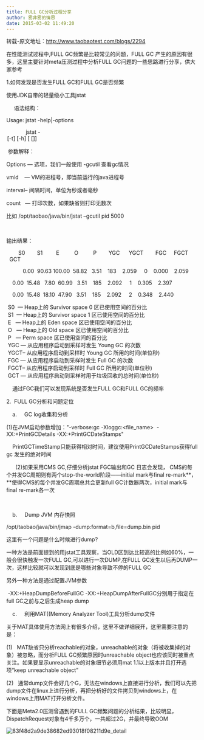 ```yaml
---
title: FULL GC分析过程分享
author: 雾非雾的情思
date: 2015-03-02 11:49:20
---
```

转载-原文地址：http://www.taobaotest.com/blogs/2294

在性能测试过程中,FULL GC频繁是比较常见的问题，FULL GC 产生的原因有很多，这里主要针对meta压测过程中分析FULL GC问题的一些思路进行分享，供大家参考

1.如何发现是否发生FULL GC和FULL GC是否频繁

使用JDK自带的轻量级小工具jstat

     语法结构：

Usage: jstat -help|-options

             jstat -<option> \[-t\] \[-h<lines>\] <vmid> \[<interval> \[<count>\]\]

  


 参数解释：

Options — 选项，我们一般使用 -gcutil 查看gc情况

vmid    — VM的进程号，即当前运行的java进程号

interval– 间隔时间，单位为秒或者毫秒

count   — 打印次数，如果缺省则打印无数次

比如 /opt/taobao/java/bin/jstat –gcutil pid 5000

 

输出结果：

        S0        S1         E          O          P        YGC      YGCT        FGC     FGCT        GCT

           0.00  90.63 100.00  58.82   3.51    183    2.059     0    0.000    2.059

    0.00  15.48   7.80  60.99   3.51    185    2.092     1    0.305    2.397

    0.00  15.48  18.10  47.90   3.51    185    2.092     2    0.348    2.440

 S0  — Heap上的 Survivor space 0 区已使用空间的百分比  
 S1  — Heap上的 Survivor space 1 区已使用空间的百分比  
 E   — Heap上的 Eden space 区已使用空间的百分比  
 O   — Heap上的 Old space 区已使用空间的百分比  
 P   — Perm space 区已使用空间的百分比  
 YGC — 从应用程序启动到采样时发生 Young GC 的次数  
 YGCT– 从应用程序启动到采样时 Young GC 所用的时间(单位秒)  
 FGC — 从应用程序启动到采样时发生 Full GC 的次数  
 FGCT– 从应用程序启动到采样时 Full GC 所用的时间(单位秒)  
 GCT — 从应用程序启动到采样时用于垃圾回收的总时间(单位秒)

    通过FGC我们可以发现系统是否发生FULL GC和FULL GC的频率

  


2.  FULL GC分析和问题定位

    a.     GC log收集和分析

(1)在JVM启动参数增加："-verbose:gc -Xloggc:<file\_name>  -XX:+PrintGCDetails -XX:+PrintGCDateStamps"

    PrintGCTimeStamp只能获得相对时间，建议使用PrintGCDateStamps获得full gc 发生的绝对时间

      (2)如果采用CMS GC,仔细分析jstat FGC输出和GC 日志会发现， CMS的每个并发GC周期则有两个stop-the-world阶段——initial mark与final re-mark**，**使得CMS的每个并发GC周期总共会更新full GC计数器两次，initial mark与final re-mark各一次

    

    b.     Dump JVM 内存快照

/opt/taobao/java/bin/jmap -dump:format=b,file=dump.bin pid

这里有一个问题是什么时候进行dump?

一种方法是前面提到的用jstat工具观察，当OLD区到达比较高的比例如60%，一般会很快触发一次FULL GC,可以进行一次DUMP,在FULL GC发生以后再DUMP一次，这样比较就可以发现到底是哪些对象导致不停的FULL GC

另外一种方法是通过配置JVM参数

 -XX:+HeapDumpBeforeFullGC -XX:+HeapDumpAfterFullGC分别用于指定在full GC之前与之后生成heap dump 

  


    c.     利用MAT((Memory Analyzer Tool)工具分析dump文件

关于MAT具体使用方法网上有很多介绍，这里不做详细展开，这里需要注意的是：

(1)   MAT缺省只分析reachable的对象，unreachable的对象（将被收集掉的对象）被忽略，而分析FULL GC频繁原因时unreachable object也应该同时被重点关注。如果要显示unreachable的对象细节必须用mat 1.1以上版本并且打开选项“keep unreachable object”

(2)   通常dump文件会好几个G，无法在windows上直接进行分析，我们可以先把dump文件在linux上进行分析，再把分析好的文件拷贝到windows上，在windows上用MAT打开分析文件。

下面是Meta2.0压测曾遇到的FULL GC频繁问题的分析结果，比较明显，DispatchRequest对象有4千多万个，一共超过2G，并最终导致OOM

![83f48d2a9de38682ed93018f08211d9e_detail][]


[83f48d2a9de38682ed93018f08211d9e_detail]: http://file.mspring.org/83f48d2a9de38682ed93018f08211d9e!detail
